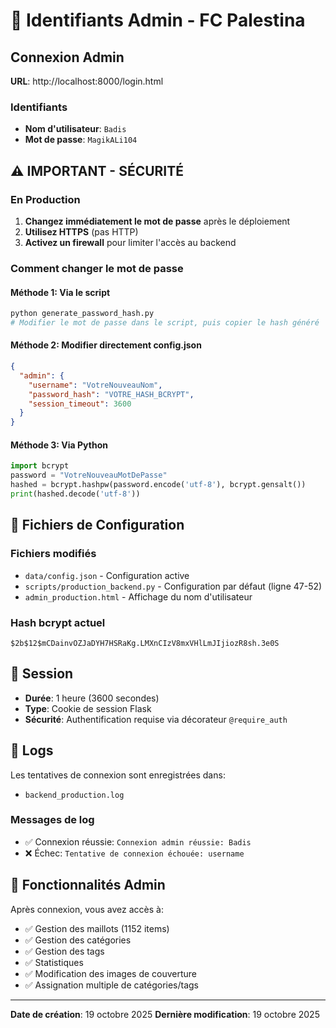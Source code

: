 # 🔐 Identifiants Admin - FC Palestina

## Connexion Admin

**URL**: http://localhost:8000/login.html

### Identifiants
- **Nom d'utilisateur**: `Badis`
- **Mot de passe**: `MagikALi104`

## ⚠️ IMPORTANT - SÉCURITÉ

### En Production
1. **Changez immédiatement le mot de passe** après le déploiement
2. **Utilisez HTTPS** (pas HTTP)
3. **Activez un firewall** pour limiter l'accès au backend

### Comment changer le mot de passe

#### Méthode 1: Via le script
```bash
python generate_password_hash.py
# Modifier le mot de passe dans le script, puis copier le hash généré
```

#### Méthode 2: Modifier directement config.json
```json
{
  "admin": {
    "username": "VotreNouveauNom",
    "password_hash": "VOTRE_HASH_BCRYPT",
    "session_timeout": 3600
  }
}
```

#### Méthode 3: Via Python
```python
import bcrypt
password = "VotreNouveauMotDePasse"
hashed = bcrypt.hashpw(password.encode('utf-8'), bcrypt.gensalt())
print(hashed.decode('utf-8'))
```

## 📁 Fichiers de Configuration

### Fichiers modifiés
- `data/config.json` - Configuration active
- `scripts/production_backend.py` - Configuration par défaut (ligne 47-52)
- `admin_production.html` - Affichage du nom d'utilisateur

### Hash bcrypt actuel
```
$2b$12$mCDainvOZJaDYH7HSRaKg.LMXnCIzV8mxVHlLmJIjiozR8sh.3e0S
```

## 🔄 Session

- **Durée**: 1 heure (3600 secondes)
- **Type**: Cookie de session Flask
- **Sécurité**: Authentification requise via décorateur `@require_auth`

## 📝 Logs

Les tentatives de connexion sont enregistrées dans:
- `backend_production.log`

### Messages de log
- ✅ Connexion réussie: `Connexion admin réussie: Badis`
- ❌ Échec: `Tentative de connexion échouée: username`

## 🎯 Fonctionnalités Admin

Après connexion, vous avez accès à:
- ✅ Gestion des maillots (1152 items)
- ✅ Gestion des catégories
- ✅ Gestion des tags
- ✅ Statistiques
- ✅ Modification des images de couverture
- ✅ Assignation multiple de catégories/tags

---

**Date de création**: 19 octobre 2025
**Dernière modification**: 19 octobre 2025
